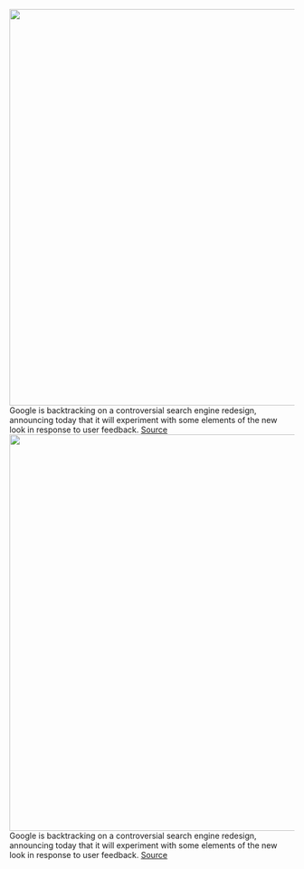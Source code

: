 <img src='https://cdn.vox-cdn.com/thumbor/LLlrKZrgQV7tKhjPWJzQTPt7ZKU=/0x0:2040x1360/1200x800/filters:focal(857x517:1183x843)/cdn.vox-cdn.com/uploads/chorus_image/image/66162604/acastro_180427_1777_0003.0.jpg' width='700px' /><br/>
Google is backtracking on a controversial search engine redesign, announcing today that it will experiment with some elements of the new look in response to user feedback.
<a href='https://www.theverge.com/2020/1/24/21080424/google-search-result-ads-desktop-favicon-redesign-backtrack-controversial-experiment'> Source <a/><img src='https://cdn.vox-cdn.com/thumbor/LLlrKZrgQV7tKhjPWJzQTPt7ZKU=/0x0:2040x1360/1200x800/filters:focal(857x517:1183x843)/cdn.vox-cdn.com/uploads/chorus_image/image/66162604/acastro_180427_1777_0003.0.jpg' width='700px' /><br/>
Google is backtracking on a controversial search engine redesign, announcing today that it will experiment with some elements of the new look in response to user feedback.
<a href='https://www.theverge.com/2020/1/24/21080424/google-search-result-ads-desktop-favicon-redesign-backtrack-controversial-experiment'> Source <a/>